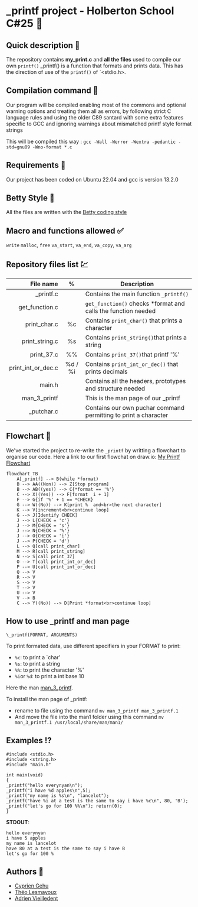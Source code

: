 # \_printf project - Holberton School C#25 :horse_racing:

## Quick description :pushpin:

The repository contains **my_print.c** and **all the files** used to compile our own `printf()`
\_printf() is a function that formats and prints data. This has the direction of use of the `printf()` of `<stdio.h>.


## Compilation command :pencil:

Our program will be compiled enabling most of the commons and optional warning options and treating them all as errors, by following strict C language rules and using the older C89 santard with some extra features specific to GCC and ignoring warnings about mismatched printf style format strings

This will be compiled this way :
``gcc -Wall -Werror -Wextra -pedantic -std=gnu89 -Wno-format *.c``


## Requirements :wine_glass:

Our project has been coded on Ubuntu 22.04 and gcc is version 13.2.0

## Betty Style :no_entry_sign:

All the files are written with the [Betty coding style](https://www.holbertonschool.fr/post/quest-ce-que-la-regle-betty-dans-le-langage-de-programmation-c)

## Macro and functions allowed :white_check_mark:
`write`
`malloc`, `free`
`va_start`, `va_end`, `va_copy`, `va_arg`

## Repository files list :chart:

| File name          | % | Description                                                                  |
| -----------------: | :--: | ---------------------------------------------------------------------------- |
| _printf.c          |      | Contains the main function `_printf()`                                       |
| get_function.c     |      | `get_function()` checks \*format and calls the function needed |
| print_char.c       | %c |  Contains `print_char()` that prints a character                   |
| print_string.c     | %s | Contains `print_string()`that prints a string                     |
| print_37.c         | %% | Contains `print_37()`that printf '%'                              |
| print_int_or_dec.c | %d / %i |  Contains `print_int_or_dec()` that prints decimals | 
| main.h             |      | Contains all the headers, prototypes and structure needed                    |
| man_3_printf       |      | This is the man page of our _printf                                          |
| _putchar.c         |      | Contains our own puchar command permitting to print a character              |

## Flowchart :symbols:
We've started the project to re-write the `_printf` by writting a flowchart to organise our code.
Here a link to our first flowchat on draw.io: [My Printf Flowchart](https://i.ibb.co/b795Py1/Copie-de-my-printf-flowchart-drawio.png)

```mermaid
flowchart TB
    A[_printf] --> B(while *format)
    B --> AA((Non)) --> Z[Stop program]
    B --> AB((yes)) --> C{*format == '%'}
    C --> X((Yes)) --> F[format  i + 1]
    F --> G{if '%' + 1 == *CHECK}
    G --> W((No)) --> K[print %  and<br>the next character]
    K --> V[increment<br>continue loop]
    G --> J[Identify CHECK]
    J --> L{CHECK = 'c'}
    J --> M{CHECK = 's'}
    J --> N{CHECK = '%'}
    J --> O{CHECK = 'i'}
    J --> P{CHECK = 'd'}
    L --> Q[call print_char]
    M --> R[call print_string]
    N --> S[call print_37]
    O --> T[call print_int_or_dec]
    P --> U[call print_int_or_dec]
    Q --> V
    R --> V
    S --> V
    T --> V
    U --> V
    V --> B
    C --> Y((No)) --> D[Print *format<br>continue loop]
```

## How to use \_printf and man page

```
\_printf(FORMAT, ARGUMENTS)
```
To print formated data, use different specifiers in your FORMAT to print:

 - `%c`: to print a `char'
 - `%s`: to print a string
 - `%%`: to print the character '%'
 - `%i`or `%d`: to print a int base 10


Here the man [man_3_printf](https://github.com/Cyprien-GEHU/holbertonschool-printf/blob/main/man_3_printf).

To install the man page of \_printf:

 - rename to file using the command `mv man_3_printf man_3_printf.1`
 - And move the file into the man1 folder using this command  `mv man_3_printf.1 /usr/local/share/man/man1/`


## Examples :interrobang:

```
#include <stdio.h> 
#include <string.h> 
#include "main.h"

int main(void) 
{
_printf("hello everynyan\n");
_printf("i have %d apples\n",5); 
_printf("my name is %s\n", "lancelot"); 
_printf("have %i at a test is the same to say i have %c\n", 80, 'B'); 
_printf("let's go for 100 %%\n"); return(0); 
}
```
**STDOUT**:
```
hello everynyan
i have 5 apples
my name is lancelot
have 80 at a test is the same to say i have B
let's go for 100 %
```

## Authors :underage:
- [Cyprien Gehu](https://github.com/Cyprien-GEHU/)
- [Théo Lesmayoux](https://github.com/LQK-MAKER/)
- [Adrien Vieilledent](https://github.com/vlldnt/)

